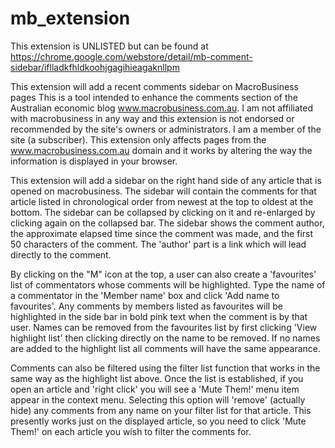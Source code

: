 # mb_extension

This extension is UNLISTED but can be found at https://chrome.google.com/webstore/detail/mb-comment-sidebar/iflladkfhldkoohjgagihieagaknllpm

This extension will add a recent comments sidebar on MacroBusiness pages
This is a tool intended to enhance the comments section of the Australian economic blog www.macrobusiness.com.au. I am not affiliated with macrobusiness in any way and this extension is not endorsed or recommended by the site's owners or administrators. I am a member of the site (a subscriber). This extension only affects pages from the www.macrobusiness.com.au domain and it works by altering the way the information is displayed in your browser.

This extension will add a sidebar on the right hand side of any article that is opened on macrobusiness. The sidebar will contain the comments for that article listed in chronological order from newest at the top to oldest at the bottom. The sidebar can be collapsed by clicking on it and re-enlarged by clicking again on the collapsed bar. The sidebar shows the comment author, the approximate elapsed time since the comment was made, and the first 50 characters of the comment. The 'author' part is a link which will lead directly to the comment.

By clicking on the "M" icon at the top, a user can also create a 'favourites' list of commentators whose comments will be highlighted. Type the name of a commentator in the 'Member name' box and click 'Add name to favourites'. Any comments by members listed as favourites will be highlighted in the side bar in bold pink text when the comment is by that user. Names can be removed from the favourites list by first clicking 'View highlight list' then clicking directly on the name to be removed. If no names are added to the highlight list all comments will have the same appearance.

Comments can also be filtered using the filter list function that works in the same way as the highlight list above. Once the list is established, if you open an article and 'right click' you will see a 'Mute Them!' menu item appear in the context menu. Selecting this option will 'remove' (actually hide) any comments from any name on your filter list for that article. This presently works just on the displayed article, so you need to click 'Mute Them!' on each article you wish to filter the comments for.
